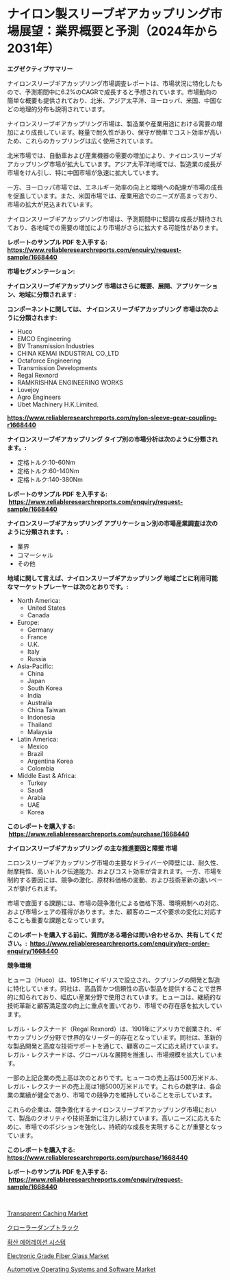 <p><h1>ナイロン製スリーブギアカップリング市場展望：業界概要と予測（2024年から2031年）</h1></p><p><strong>エグゼクティブサマリー</strong></p>
<p><p>ナイロンスリーブギアカップリング市場調査レポートは、市場状況に特化したもので、予測期間中に6.2%のCAGRで成長すると予想されています。市場動向の簡単な概要も提供されており、北米、アジア太平洋、ヨーロッパ、米国、中国などの地理的分布も説明されています。</p><p>ナイロンスリーブギアカップリング市場は、製造業や産業用途における需要の増加により成長しています。軽量で耐久性があり、保守が簡単でコスト効率が高いため、これらのカップリングは広く使用されています。</p><p>北米市場では、自動車および産業機器の需要の増加により、ナイロンスリーブギアカップリング市場が拡大しています。アジア太平洋地域では、製造業の成長が市場をけん引し、特に中国市場が急速に拡大しています。</p><p>一方、ヨーロッパ市場では、エネルギー効率の向上と環境への配慮が市場の成長を促進しています。また、米国市場では、産業用途でのニーズが高まっており、市場の拡大が見込まれています。</p><p>ナイロンスリーブギアカップリング市場は、予測期間中に堅調な成長が期待されており、各地域での需要の増加により市場がさらに拡大する可能性があります。</p></p>
<p><strong>レポートのサンプル PDF を入手する: <a href="https://www.reliableresearchreports.com/enquiry/request-sample/1668440">https://www.reliableresearchreports.com/enquiry/request-sample/1668440</a></strong></p>
<p><strong>市場セグメンテーション:</strong></p>
<p><strong> ナイロンスリーブギアカップリング 市場はさらに概要、展開、アプリケーション、地域に分類されます :</strong></p>
<p><strong>コンポーネントに関しては、 ナイロンスリーブギアカップリング 市場は次のように分類されます: &nbsp;</strong></p>
<p><ul><li>Huco</li><li>EMCO Engineering</li><li>BV Transmission Industries</li><li>CHINA KEMAI INDUSTRIAL CO.,LTD</li><li>Octaforce Engineering</li><li>Transmission Developments</li><li>Regal Rexnord</li><li>RAMKRISHNA ENGINEERING WORKS</li><li>Lovejoy</li><li>Agro Engineers</li><li>Ubet Machinery H.K.Limited.</li></ul></p>
<p><strong><a href="https://www.reliableresearchreports.com/nylon-sleeve-gear-coupling-r1668440">https://www.reliableresearchreports.com/nylon-sleeve-gear-coupling-r1668440</a></strong></p>
<p><strong> ナイロンスリーブギアカップリング タイプ別の市場分析は次のように分類されます。:</strong></p>
<p><ul><li>定格トルク:10-60Nm</li><li>定格トルク:60-140Nm</li><li>定格トルク:140-380Nm</li></ul></p>
<p><strong>レポートのサンプル PDF を入手する: &nbsp;<a href="https://www.reliableresearchreports.com/enquiry/request-sample/1668440">https://www.reliableresearchreports.com/enquiry/request-sample/1668440</a></strong></p>
<p><strong> ナイロンスリーブギアカップリング アプリケーション別の市場産業調査は次のように分類されます。:</strong></p>
<p><ul><li>業界</li><li>コマーシャル</li><li>その他</li></ul></p>
<p><strong>地域に関して言えば、ナイロンスリーブギアカップリング 地域ごとに利用可能なマーケットプレーヤーは次のとおりです。:</strong></p>
<p><ul>
    <li>
        North America:
        <ul>
            <li>United States</li>
            <li>Canada</li>
        </ul>
    </li>
    <li>
        Europe:
        <ul>
            <li>Germany</li>
            <li>France</li>
            <li>U.K.</li>
            <li>Italy</li>
            <li>Russia</li>
        </ul>
    </li>
    <li>
        Asia-Pacific:
        <ul>
            <li>China</li>
            <li>Japan</li>
            <li>South Korea</li>
            <li>India</li>
            <li>Australia</li>
            <li>China Taiwan</li>
            <li>Indonesia</li>
            <li>Thailand</li>
            <li>Malaysia</li>
        </ul>
    </li>
    <li>
        Latin America:
        <ul>
            <li>Mexico</li>
            <li>Brazil</li>
            <li>Argentina Korea</li>
            <li>Colombia</li>
        </ul>
    </li>
    <li>
        Middle East & Africa:
        <ul>
            <li>Turkey</li>
            <li>Saudi</li>
            <li>Arabia</li>
            <li>UAE</li>
            <li>Korea</li>
        </ul>
    </li>
    </ul></p>
<p><strong>このレポートを購入する: &nbsp;<a href="https://www.reliableresearchreports.com/purchase/1668440">https://www.reliableresearchreports.com/purchase/1668440</a></strong></p>
<p><strong>ナイロンスリーブギアカップリング の主な推進要因と障壁 市場</strong></p>
<p><p>ニロンスリーブギアカップリング市場の主要なドライバーや障壁には、耐久性、耐摩耗性、高いトルク伝達能力、およびコスト効率が含まれます。一方、市場を制約する要因には、競争の激化、原材料価格の変動、および技術革新の速いペースが挙げられます。</p><p>市場で直面する課題には、市場の競争激化による価格下落、環境規制への対応、および市場シェアの獲得があります。また、顧客のニーズや要求の変化に対応することも重要な課題となっています。</p></p>
<p><strong>このレポートを購入する前に、質問がある場合は問い合わせるか、共有してください。:&nbsp; <a href="https://www.reliableresearchreports.com/enquiry/pre-order-enquiry/1668440">https://www.reliableresearchreports.com/enquiry/pre-order-enquiry/1668440</a></strong></p>
<p><strong>競争環境</strong></p>
<p><p>ヒューコ（Huco）は、1951年にイギリスで設立され、クプリングの開発と製造に特化しています。同社は、高品質かつ信頼性の高い製品を提供することで世界的に知られており、幅広い産業分野で使用されています。ヒューコは、継続的な技術革新と顧客満足度の向上に重点を置いており、市場での存在感を拡大しています。</p><p>レガル・レクスナード（Regal Rexnord）は、1901年にアメリカで創業され、ギヤカップリング分野で世界的なリーダー的存在となっています。同社は、革新的な製品開発と高度な技術サポートを通じて、顧客のニーズに応え続けています。レガル・レクスナードは、グローバルな展開を推進し、市場規模を拡大しています。</p><p>一部の上記企業の売上高は次のとおりです。ヒューコの売上高は500万米ドル、レガル・レクスナードの売上高は1億5000万米ドルです。これらの数字は、各企業の業績が健全であり、市場での競争力を維持していることを示しています。</p><p>これらの企業は、競争激化するナイロンスリーブギアカップリング市場において、製品のクオリティや技術革新に注力し続けています。高いニーズに応えるために、市場でのポジションを強化し、持続的な成長を実現することが重要となっています。</p></p>
<p><strong>このレポートを購入する: &nbsp; <a href="https://www.reliableresearchreports.com/purchase/1668440">https://www.reliableresearchreports.com/purchase/1668440</a></strong></p>
<p><strong>レポートのサンプル PDF を入手する: &nbsp;<a href="https://www.reliableresearchreports.com/enquiry/request-sample/1668440">https://www.reliableresearchreports.com/enquiry/request-sample/1668440</a></strong><strong></strong></p>
<p>&nbsp;</p>
<p><p><a href="https://www.linkedin.com/pulse/transparent-caching-market-comprehensive-assessment-type-application-gmk5e">Transparent Caching Market</a></p><p><a href="https://github.com/MosesSpinka1914/Market-Research-Report-List-1/blob/main/161959756429.md">クローラーダンプトラック</a></p><p><a href="https://github.com/Tristiarton768456/Market-Research-Report-List-1/blob/main/888186354569.md">확산 에어레이션 시스템</a></p><p><a href="https://issuu.com/reportprime-2/docs/electronic-grade-fiber-glass-market-size-2030.pptx">Electronic Grade Fiber Glass Market</a></p><p><a href="https://github.com/bobicer/Market-Research-Report-List-3/blob/main/automotive-operating-systems-and-software-market.md">Automotive Operating Systems and Software Market</a></p></p>